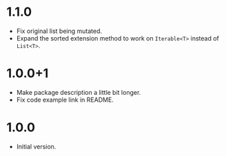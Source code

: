 # 1.1.0

- Fix original list being mutated.
- Expand the sorted extension method to work on `Iterable<T>` instead of `List<T>`.

# 1.0.0+1

- Make package description a little bit longer.
- Fix code example link in README.

# 1.0.0

- Initial version.
